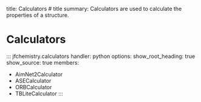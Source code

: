 title: Calculators # title
summary: Calculators are used to calculate the properties of a structure.

# Calculators

::: jfchemistry.calculators
handler: python
options:
show_root_heading: true
show_source: true
members:

-   AimNet2Calculator
-   ASECalculator
-   ORBCalculator
-   TBLiteCalculator
    :::
